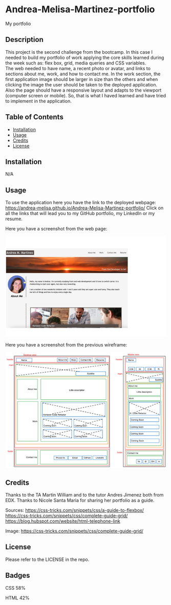 # Andrea-Melisa-Martinez-portfolio
My portfolio

## Description

This project is the second challenge from the bootcamp. In this case I needed to build my portfolio of work applying the core skills learned during the week such as: flex box, grid, media queries and CSS variables.  
The web needed to have name, a recent photo or avatar, and links to sections about me, work, and how to contact me.
In the work section, the first application image should be larger in size than the others and when clicking the image the user should be taken to the deployed application.
Also the page should have a responsive layout and adapts to the viewport (computer screen or mobile).
So, that is what I haved learned and have tried to implement in the application.


## Table of Contents
- [Installation](#installation)
- [Usage](#usage)
- [Credits](#credits)
- [License](#license)

## Installation
N/A

## Usage
To use the application here you have the link to the deployed webpage: https://andrea-melisa.github.io/Andrea-Melisa-Martinez-portfolio/ 
Click on all the links that will lead you to my GitHub portfolio, my LinkedIn or my resume.

Here you have a screenshot from the web page:

![web intro](assets/images/WebPortfolioScreenshot.png)

Here you have a screenshot from the previous wireframe:

![web intro](assets/images/Wireframe.png)


## Credits

Thanks to the TA Martin William and to the tutor Andres Jimenez both from EDX.
Thanks to Nicole Santa Maria for sharing her portfolio as a guide.

Sources:
https://css-tricks.com/snippets/css/a-guide-to-flexbox/
https://css-tricks.com/snippets/css/complete-guide-grid/
https://blog.hubspot.com/website/html-telephone-link


Image: 
https://css-tricks.com/snippets/css/complete-guide-grid/


## License
Please refer to the LICENSE in the repo.

## Badges
CSS 58%

HTML 42%